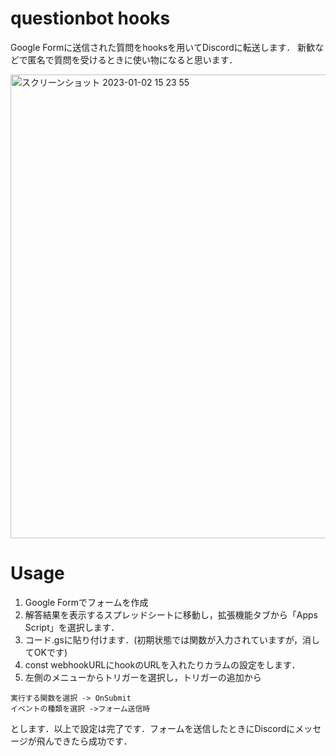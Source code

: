 # questionbot hooks

Google Formに送信された質問をhooksを用いてDiscordに転送します．
新歓などで匿名で質問を受けるときに使い物になると思います．

<img width="742" alt="スクリーンショット 2023-01-02 15 23 55" src="https://user-images.githubusercontent.com/79553411/210200113-afae8cc3-0ccf-4a93-a382-c26c664be15e.png">

# Usage

1. Google Formでフォームを作成
2. 解答結果を表示するスプレッドシートに移動し，拡張機能タブから「Apps Script」を選択します．
3. コード.gsに貼り付けます．(初期状態では関数が入力されていますが，消してOKです)
4. const webhookURLにhookのURLを入れたりカラムの設定をします．
5. 左側のメニューからトリガーを選択し，トリガーの追加から 

```
実行する関数を選択 -> OnSubmit
イベントの種類を選択 ->フォーム送信時
```

とします．以上で設定は完了です．フォームを送信したときにDiscordにメッセージが飛んできたら成功です．


